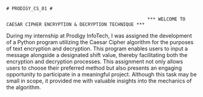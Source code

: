                                                                                 # PRODIGY_CS_01 #

                                                        *** WELCOME TO CAESAR CIPHER ENCRYPTION & DECRYPTION TECHNIQUE ***
During my internship at Prodigy InfoTech, I was assigned the development of a Python program utilizing the Caesar Cipher algorithm for the purposes of text encryption and decryption. This program enables users to input a message alongside a designated shift value, thereby facilitating both the encryption and decryption processes. This assignment not only allows users to choose their preferred method but also presents an engaging opportunity to participate in a meaningful project. Although this task may be small in scope, it provided me with valuable insights into the mechanics of the algorithm.
